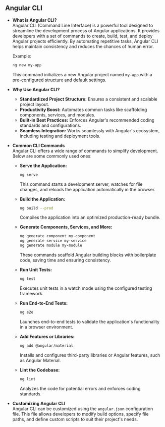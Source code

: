 ## Angular CLI

- **What is Angular CLI?**  
  Angular CLI (Command Line Interface) is a powerful tool designed to streamline the development process of Angular applications. It provides developers with a set of commands to create, build, test, and deploy Angular projects efficiently. By automating repetitive tasks, Angular CLI helps maintain consistency and reduces the chances of human error.

  Example:

  ```bash
  ng new my-app
  ```
  This command initializes a new Angular project named `my-app` with a pre-configured structure and default settings.

- **Why Use Angular CLI?**  
  - **Standardized Project Structure:** Ensures a consistent and scalable project layout.
  - **Productivity Boost:** Automates common tasks like scaffolding components, services, and modules.
  - **Built-in Best Practices:** Enforces Angular's recommended coding standards and configurations.
  - **Seamless Integration:** Works seamlessly with Angular's ecosystem, including testing and deployment tools.

- **Common CLI Commands**  
  Angular CLI offers a wide range of commands to simplify development. Below are some commonly used ones:

  - **Serve the Application:**
    ```bash
    ng serve
    ```
    This command starts a development server, watches for file changes, and reloads the application automatically in the browser.

  - **Build the Application:**
    ```bash
    ng build --prod
    ```
    Compiles the application into an optimized production-ready bundle.

  - **Generate Components, Services, and More:**
    ```bash
    ng generate component my-component
    ng generate service my-service
    ng generate module my-module
    ```
    These commands scaffold Angular building blocks with boilerplate code, saving time and ensuring consistency.

  - **Run Unit Tests:**
    ```bash
    ng test
    ```
    Executes unit tests in a watch mode using the configured testing framework.

  - **Run End-to-End Tests:**
    ```bash
    ng e2e
    ```
    Launches end-to-end tests to validate the application's functionality in a browser environment.

  - **Add Features or Libraries:**
    ```bash
    ng add @angular/material
    ```
    Installs and configures third-party libraries or Angular features, such as Angular Material.

  - **Lint the Codebase:**
    ```bash
    ng lint
    ```
    Analyzes the code for potential errors and enforces coding standards.

- **Customizing Angular CLI**  
  Angular CLI can be customized using the `angular.json` configuration file. This file allows developers to modify build options, specify file paths, and define custom scripts to suit their project's needs.
